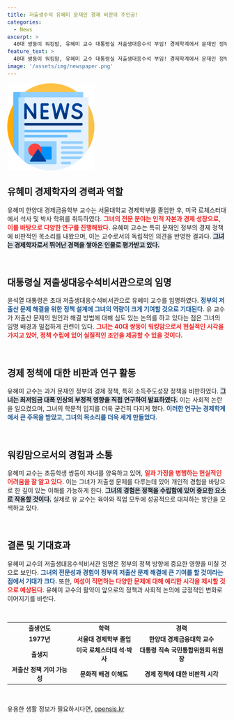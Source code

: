 ```yaml
---
title: 저출생수석 유혜미 문재인 경제 비판의 주인공!
categories:
  - News
excerpt: >
  40대 쌍둥이 워킹맘, 유혜미 교수 대통령실 저출생대응수석 부임! 경제학계에서 문재인 정부 정책을 반박하며 저출산 문제 해결에 나선 그녀의 여정이 기대된다. 클릭하면 자세한 이야기를 확인해보세요!
feature_text: >
  40대 쌍둥이 워킹맘, 유혜미 교수 대통령실 저출생대응수석 부임! 경제학계에서 문재인 정부 정책을 반박하며 저출산 문제 해결에 나선 그녀의 여정이 기대된다. 클릭하면 자세한 이야기를 확인해보세요!
image: '/assets/img/newspaper.png'
---
```


<p><img src="/assets/img/newspaper.png" alt="kimp 속보" /></p>

<h2 data-ke-size="size26">유혜미 경제학자의 경력과 역할</h2>

<p data-ke-size="size16">유혜미 한양대 경제금융학부 교수는 서울대학교 경제학부를 졸업한 후, 미국 로체스터대에서 석사 및 박사 학위를 취득하였다. <b><span style="color: #ee2323;">그녀의 전문 분야는 인적 자본과 경제 성장으로, 이를 바탕으로 다양한 연구를 진행해왔다.</span></b> 유혜미 교수는 특히 문재인 정부의 경제 정책에 비판적인 목소리를 내왔으며, 이는 교수로서의 독립적인 의견을 반영한 결과다. <b><span style="background-color: #21538527;">그녀는 경제학자로서 뛰어난 경력을 쌓아온 인물로 평가받고 있다.</span></b></p>

<p data-ke-size="size16">&nbsp;</p>

<h2 data-ke-size="size26">대통령실 저출생대응수석비서관으로의 임명</h2>

<p data-ke-size="size16">윤석열 대통령은 초대 저출생대응수석비서관으로 유혜미 교수를 임명하였다. <b><span style="color: #1a5490;">정부의 저출산 문제 해결을 위한 정책 설계에 그녀의 역량이 크게 기여할 것으로 기대된다.</span></b> 유 교수가 저출산 문제의 원인과 해결 방법에 대해 심도 있는 논의를 하고 있다는 점은 그녀의 임명 배경과 밀접하게 관련이 있다. <b><span style="color: #ee2323;">그녀는 40대 쌍둥이 워킹맘으로서 현실적인 시각을 가지고 있어, 정책 수립에 있어 실질적인 조언을 제공할 수 있을 것이다.</span></b></p>

<p data-ke-size="size16">&nbsp;</p>

<h2 data-ke-size="size26">경제 정책에 대한 비판과 연구 활동</h2>

<p data-ke-size="size16">유혜미 교수는 과거 문재인 정부의 경제 정책, 특히 소득주도성장 정책을 비판하였다. <b><span style="background-color: #21538527;">그녀는 최저임금 대폭 인상의 부정적 영향을 직접 연구하여 발표하였다.</span></b> 이는 사회적 논란을 일으켰으며, 그녀의 학문적 입지를 더욱 굳건히 다지게 했다. <b><span style="color: #1a5490;">이러한 연구는 경제학계에서 큰 주목을 받았고, 그녀의 목소리를 더욱 세게 만들었다.</span></b></p>

<p data-ke-size="size16">&nbsp;</p>

<h2 data-ke-size="size26">워킹맘으로서의 경험과 소통</h2>

<p data-ke-size="size16">유혜미 교수는 초등학생 쌍둥이 자녀를 양육하고 있어, <b><span style="color: #ee2323;">일과 가정을 병행하는 현실적인 어려움을 잘 알고 있다.</span></b> 이는 그녀가 저출생 문제를 다루는데 있어 개인적 경험을 바탕으로 한 깊이 있는 이해를 가능하게 한다. <b><span style="background-color: #21538527;">그녀의 경험은 정책을 수립함에 있어 중요한 요소로 작용할 것이다.</span></b> 실제로 유 교수는 육아와 직업 모두에 성공적으로 대처하는 방안을 모색하고 있다.</p>

<p data-ke-size="size16">&nbsp;</p>

<h2 data-ke-size="size26">결론 및 기대효과</h2>

<p data-ke-size="size16">유혜미 교수의 저출생대응수석비서관 임명은 정부의 정책 방향에 중요한 영향을 미칠 것으로 보인다. <b><span style="color: #1a5490;">그녀의 전문성과 경험이 정부의 저출산 문제 해결에 큰 기여를 할 것이라는 점에서 기대가 크다.</span></b> 또한, <b><span style="color: #ee2323;">여성이 직면하는 다양한 문제에 대해 예리한 시각을 제시할 것으로 예상된다.</span></b> 유혜미 교수의 활약이 앞으로의 정책과 사회적 논의에 긍정적인 변화로 이어지기를 바란다.</p>

<p data-ke-size="size16">&nbsp;</p>

<table>
    <tr>
        <td style="text-align: center; height: 17px;"><b>출생연도</b></td>
        <td style="text-align: center; height: 17px;"><b>학력</b></td>
        <td style="text-align: center; height: 17px;"><b>경력</b></td>
    </tr>
    <tr>
        <td style="text-align: center; height: 17px;"><b>1977년</b></td>
        <td style="text-align: center; height: 17px;"><b>서울대 경제학부 졸업</b></td>
        <td style="text-align: center; height: 17px;"><b>한양대 경제금융대학 교수</b></td>
    </tr>
    <tr>
        <td style="text-align: center; height: 17px;"><b>출생지</b></td>
        <td style="text-align: center; height: 17px;"><b>미국 로체스터대 석·박사</b></td>
        <td style="text-align: center; height: 17px;"><b>대통령 직속 국민통합위원회 위원장</b></td>
    </tr>
    <tr>
        <td style="text-align: center; height: 17px;"><b>저출산 정책 기여 가능성</b></td>
        <td style="text-align: center; height: 17px;"><b>문화적 배경 이해도</b></td>
        <td style="text-align: center; height: 17px;"><b>경제 정책에 대한 비판적 시각</b></td>
    </tr>
</table>

<p data-ke-size="size16">&nbsp;</p>
유용한 생활 정보가 필요하시다면, <a href="https://opensis.kr" rel="dofollow">opensis.kr</a>


